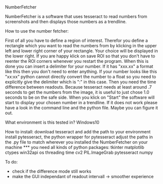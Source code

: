 NumberFetcher

NumberFetcher is a software that uses tesseract to read numbers from screenshots and then displays those numbers
as a trendline.

How to use the number fetcher:

First of all you have to define a region of interest. Therefor you define a rectangle which you want to read
the numbers from by klicking in the upper left and lower right corner of your rectangle. Your choice will be 
displayed in the lower right. If you are happy klick on save ROI so that you don't have to reenter the ROI
corners whenever you restart the program.
When this is done you can insert a delimiter for your number. If it has "xxx.xx" a format like this then you
don't need to enter anything. If your number looks like this "xx:xx" python cannot directly convert the number
to a float so you need to explicitly give the delimiter which is ":" in this case.
Then you need the time difference between readouts. Because tesseract needs at least around .7 seconds to
get the numbers from the image, it is useful to just chose 1.0 seconds to be on the safe side.
When you klick on "Start" the software will start to display your chosen number in a trendline. If it does not
work please have a look in the command line and the python file. Maybe you can figure it out.


What environment is this tested in?
Windows10


How to install:
download tesseract and add the path to your environment
install pytesseract, the python wrapper for pytesseract
adjust the paths in the .py file to match wherever you installed the NumberFetcher on your machine
*** you need all kinds of python packages:
tkinter
matplotlib
ctypes
win32api
os
threading
time
cv2
PIL.ImageGrab
pytesseract
numpy


To do:
- check if the difference mode still works
- make the GUI independant of readout intervall -> smoother experience




